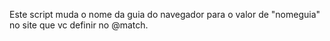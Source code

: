   Este script muda o nome da guia do navegador para o valor de "nomeguia" no site que vc definir no @match.
